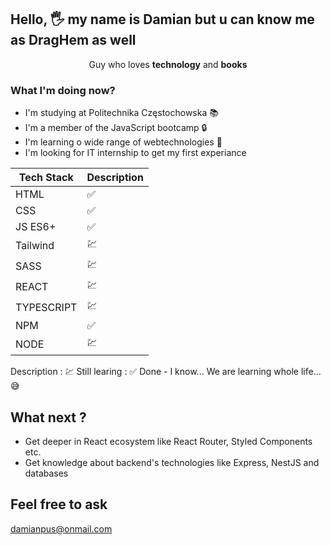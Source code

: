 ## Hello, 🖐 my name is  Damian but u can know me as DragHem as well

<p align="center">
    Guy who loves <strong>technology</strong> and <strong>books</strong>
</p>

### What I'm doing now?
- I'm studying at Politechnika Częstochowska 📚
- I'm a member of the JavaScript bootcamp 🔒
- I'm learning o wide range of webtechnologies 🤯
- I'm looking for IT internship to get my first experiance

| Tech Stack| Description |  
| ----------- | ----------- |  
| HTML | ✅ |  
| CSS | ✅ |
| JS ES6+ | ✅ |
| Tailwind | 💹 |
| SASS | 💹 |
| REACT | 💹 |
| TYPESCRIPT | 💹 |
| NPM | ✅ |
| NODE | 💹 |
Description
: 💹 Still learing
: ✅ Done - I know... We are learning whole life... 😅

## What next ?
- Get deeper in React  ecosystem like React Router, Styled Components  etc.
- Get knowledge about backend's technologies like Express, NestJS and databases

## Feel free to ask
<a href="mailto:damianpus@onmail.com?">damianpus@onmail.com</a>
